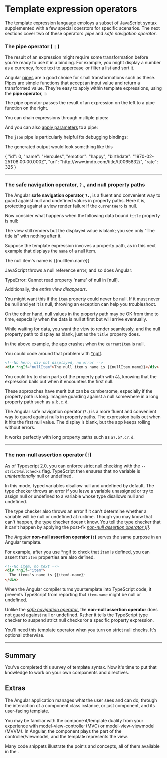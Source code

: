 

# Template expression operators



The template expression language employs a subset of JavaScript syntax supplemented with a few special operators
for specific scenarios. The next sections cover two of these operators: _pipe_ and _safe navigation operator_.

### The pipe operator ( `|` )

The result of an expression might require some transformation before you're ready to use it in a binding.
For example, you might display a number as a currency, force text to uppercase, or filter a list and sort it.

Angular [pipes](guide/pipes) are a good choice for small transformations such as these.
Pipes are simple functions that accept an input value and return a transformed value.
They're easy to apply within template expressions, using the **pipe operator,** `|`:

<code-example path="template-syntax/src/app/app.component.html" region="pipes-1" title="src/app/app.component.html" linenums="false">
</code-example>

The pipe operator passes the result of an expression on the left to a pipe function on the right.

You can chain expressions through multiple pipes:

<code-example path="template-syntax/src/app/app.component.html" region="pipes-2" title="src/app/app.component.html" linenums="false">
</code-example>

And you can also [apply parameters](guide/pipes#parameterizing-a-pipe) to a pipe:

<code-example path="template-syntax/src/app/app.component.html" region="pipes-3" title="src/app/app.component.html" linenums="false">
</code-example>

The `json` pipe is particularly helpful for debugging bindings:

<code-example path="template-syntax/src/app/app.component.html" linenums="false" title="src/app/app.component.html (pipes-json)" region="pipes-json">
</code-example>

The generated output would look something like this

<code-example language="json">
  { "id": 0, "name": "Hercules", "emotion": "happy",
    "birthdate": "1970-02-25T08:00:00.000Z",
    "url": "http://www.imdb.com/title/tt0065832/",
    "rate": 325 }
</code-example>

<hr/>
<!-- KW--Check this title syntax below to make sure it's consistently used throughout -->

### The safe navigation operator, `?.`, and null property paths

The Angular **safe navigation operator, `?.`,** is a fluent and convenient way to
guard against null and undefined values in property paths.
Here it is, protecting against a view render failure if the `currentHero` is null.

<code-example path="template-syntax/src/app/app.component.html" region="safe-2" title="src/app/app.component.html" linenums="false">
</code-example>

Now consider what happens when the following data bound `title` property is null:

<code-example path="template-syntax/src/app/app.component.html" region="safe-1" title="src/app/app.component.html" linenums="false">
</code-example>

The view still renders but the displayed value is blank; you see only "The title is" with nothing after it.

Suppose the template expression involves a property path, as in this next example
that displays the `name` of a null item.

<code-example language="html">
  The null item's name is {{nullItem.name}}
</code-example>

JavaScript throws a null reference error, and so does Angular:

<code-example format="nocode">
  TypeError: Cannot read property 'name' of null in [null].
</code-example>

Additionally, the *entire view disappears*.

You might want this if the `item` property could never be null.
If it must never be null and yet it is null,
throwing an exception can help you troubleshoot.

On the other hand, null values in the property path may be OK from time to time,
especially when the data is null at first but will arrive eventually.

While waiting for data, you want the view to render seamlessly, and
the null property path to display as blank, just as the `title` property does.

In the above example, the app crashes when the `currentItem` is null.

<!-- KW--Maybe we don't need this part that follows -->
You could code around that problem with [*ngIf](guide/template-syntax#ngIf).
```html
<!--No hero, div not displayed, no error -->
<div *ngIf="nullItem">The null item's name is {{nullItem.name}}</div>
```

<!-- <code-example path="template-syntax/src/app/app.component.html" region="safe-4" title="src/app/app.component.html" linenums="false">
</code-example> -->

You could try to chain parts of the property path with `&&`, knowing that the expression bails out
when it encounters the first null.

<code-example path="template-syntax/src/app/app.component.html" region="safe-5" title="src/app/app.component.html" linenums="false">
</code-example>

These approaches have merit but can be cumbersome, especially if the property path is long.
Imagine guarding against a null somewhere in a long property path such as `a.b.c.d`.

The Angular safe navigation operator (`?.`) is a more fluent and convenient way to guard against nulls in property paths.
The expression bails out when it hits the first null value.
The display is blank, but the app keeps rolling without errors.

<code-example path="template-syntax/src/app/app.component.html" region="safe-6" title="src/app/app.component.html" linenums="false">
</code-example>

It works perfectly with long property paths such as `a?.b?.c?.d`.


<hr/>

### The non-null assertion operator (`!`)

As of Typescript 2.0, you can enforce [strict null checking](http://www.typescriptlang.org/docs/handbook/release-notes/typescript-2-0.html "Strict null checking in TypeScript") with the `--strictNullChecks` flag. TypeScript then ensures that no variable is _unintentionally_ null or undefined.

In this mode, typed variables disallow null and undefined by default. The type checker throws an error if you leave a variable unassigned or try to assign null or undefined to a variable whose type disallows null and undefined.

The type checker also throws an error if it can't determine whether 
a variable will be null or undefined at runtime.
Though you may know that can't happen, the type checker doesn't know.
You tell the type checker that it can't happen by applying the post-fix
[_non-null assertion operator (!)_](http://www.typescriptlang.org/docs/handbook/release-notes/typescript-2-0.html#non-null-assertion-operator "Non-null assertion operator").

The _Angular_ **non-null assertion operator (`!`)** serves the same purpose in an Angular template.

For example, after you use [*ngIf](guide/template-syntax#ngIf) to check that `item` is defined, you can assert that
`item` properties are also defined.

```html
<!--No item, no text -->
<div *ngIf="item">
  The items's name is {{item!.name}}
</div>
```

<!-- <code-example path="template-syntax/src/app/app.component.html" region="non-null-assertion-1" title="src/app/app.component.html" linenums="false">
</code-example> -->

When the Angular compiler turns your template into TypeScript code,
it prevents TypeScript from reporting that `item.name` might be null or undefined.

Unlike the [_safe navigation operator_](guide/template-syntax#safe-navigation-operator "Safe naviation operator (?.)"),
the **non-null assertion operator** does not guard against null or undefined.
Rather it tells the TypeScript type checker to suspend strict null checks for a specific property expression.

You'll need this template operator when you turn on strict null checks. It's optional otherwise.

<hr/>

## Summary
You've completed this survey of template syntax.
Now it's time to put that knowledge to work on your own components and directives.



## Extras

The Angular application manages what the user sees and can do, through the interaction of a
component class instance, or just component, and its user-facing template.

You may be familiar with the component/template duality from your experience with model-view-controller (MVC) or model-view-viewmodel (MVVM).
In Angular, the component plays the part of the controller/viewmodel, and the template represents the view.


Many code snippets illustrate the points and concepts, all of them available
in the <live-example title="Template Syntax Live Code"></live-example>.

